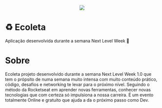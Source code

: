 <h1 align="center">
  <img src="https://ik.imagekit.io/alexandroabade/1440x900_hxhCXZCQi.jpg"> 
</h1>

# ♻️ Ecoleta 
Aplicação desenvolvida durante a semana Next Level Week :rocket:

# Sobre
Ecoleta projeto desenvolvido durante a semana Next Level Week 1.0 que tem o própsito de numa semana muito intensa com muito conteúdo prático, código, desafios e networking te levar para o próximo nível. Seguindo o método da Rocketseat em aprender novas ferramentas, conhecer novas tecnologias que com certeza só impulsiona a nossa carreira. É um evento totalmente Online e gratuito que ajuda a da o próximo passo como Dev.
